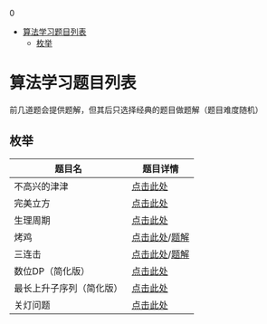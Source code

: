 0<!-- @import "[TOC]" {cmd="toc" depthFrom=1 depthTo=6 orderedList=false} -->

<!-- code_chunk_output -->

- [算法学习题目列表](#算法学习题目列表)
  - [枚举](#枚举)

<!-- /code_chunk_output -->

# 算法学习题目列表

前几道题会提供题解，但其后只选择经典的题目做题解（题目难度随机）

## 枚举

| 题目名 | 题目详情 |
|---|---|
| 不高兴的津津 | [点击此处](./枚举题/不高兴的津津.md) |
| 完美立方 | [点击此处](./枚举题/完美立方.md) |
| 生理周期 | [点击此处](./枚举题/生理周期.md) |
| 烤鸡 | [点击此处](https://www.luogu.org/problem/P2089)/[题解](./枚举题/烤鸡.md) |
| 三连击 | [点击此处](https://www.luogu.org/problem/P1008)/[题解](./枚举题/三连击.md) |
| 数位DP（简化版） | [点击此处](./枚举题/数位DP.md) |
| 最长上升子序列（简化版） | [点击此处](./枚举题/最长上升子序列.md) |
| 关灯问题 | [点击此处](./枚举题/关灯问题.md) |
